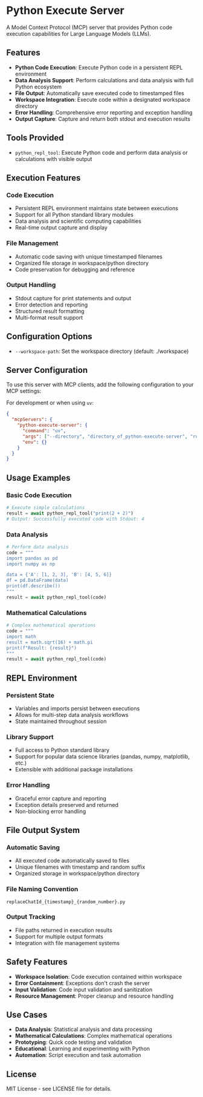 # Python Execute Server

A Model Context Protocol (MCP) server that provides Python code execution capabilities for Large Language Models (LLMs).

## Features

- **Python Code Execution**: Execute Python code in a persistent REPL environment
- **Data Analysis Support**: Perform calculations and data analysis with full Python ecosystem
- **File Output**: Automatically save executed code to timestamped files
- **Workspace Integration**: Execute code within a designated workspace directory
- **Error Handling**: Comprehensive error reporting and exception handling
- **Output Capture**: Capture and return both stdout and execution results

## Tools Provided

- `python_repl_tool`: Execute Python code and perform data analysis or calculations with visible output

## Execution Features

### Code Execution
- Persistent REPL environment maintains state between executions
- Support for all Python standard library modules
- Data analysis and scientific computing capabilities
- Real-time output capture and display

### File Management
- Automatic code saving with unique timestamped filenames
- Organized file storage in workspace/python directory
- Code preservation for debugging and reference

### Output Handling
- Stdout capture for print statements and output
- Error detection and reporting
- Structured result formatting
- Multi-format result support

## Configuration Options

- `--workspace-path`: Set the workspace directory (default: ./workspace)

## Server Configuration

To use this server with MCP clients, add the following configuration to your MCP settings:

For development or when using `uv`:

```json
{
  "mcpServers": {
    "python-execute-server": {
      "command": "uv",
      "args": ["--directory", "directory_of_python-execute-server", "run", "python-execute-server", "--workspace-path", "/path/to/your/workspace"],
      "env": {}
    }
  }
}
```

## Usage Examples

### Basic Code Execution
```python
# Execute simple calculations
result = await python_repl_tool("print(2 + 2)")
# Output: Successfully executed code with Stdout: 4
```

### Data Analysis
```python
# Perform data analysis
code = """
import pandas as pd
import numpy as np

data = {'A': [1, 2, 3], 'B': [4, 5, 6]}
df = pd.DataFrame(data)
print(df.describe())
"""
result = await python_repl_tool(code)
```

### Mathematical Calculations
```python
# Complex mathematical operations
code = """
import math
result = math.sqrt(16) + math.pi
print(f"Result: {result}")
"""
result = await python_repl_tool(code)
```

## REPL Environment

### Persistent State
- Variables and imports persist between executions
- Allows for multi-step data analysis workflows
- State maintained throughout session

### Library Support
- Full access to Python standard library
- Support for popular data science libraries (pandas, numpy, matplotlib, etc.)
- Extensible with additional package installations

### Error Handling
- Graceful error capture and reporting
- Exception details preserved and returned
- Non-blocking error handling

## File Output System

### Automatic Saving
- All executed code automatically saved to files
- Unique filenames with timestamp and random suffix
- Organized storage in workspace/python directory

### File Naming Convention
```
replaceChatId_{timestamp}_{random_number}.py
```

### Output Tracking
- File paths returned in execution results
- Support for multiple output formats
- Integration with file management systems

## Safety Features

- **Workspace Isolation**: Code execution contained within workspace
- **Error Containment**: Exceptions don't crash the server
- **Input Validation**: Code input validation and sanitization
- **Resource Management**: Proper cleanup and resource handling

## Use Cases

- **Data Analysis**: Statistical analysis and data processing
- **Mathematical Calculations**: Complex mathematical operations
- **Prototyping**: Quick code testing and validation
- **Educational**: Learning and experimenting with Python
- **Automation**: Script execution and task automation

## License

MIT License - see LICENSE file for details.
